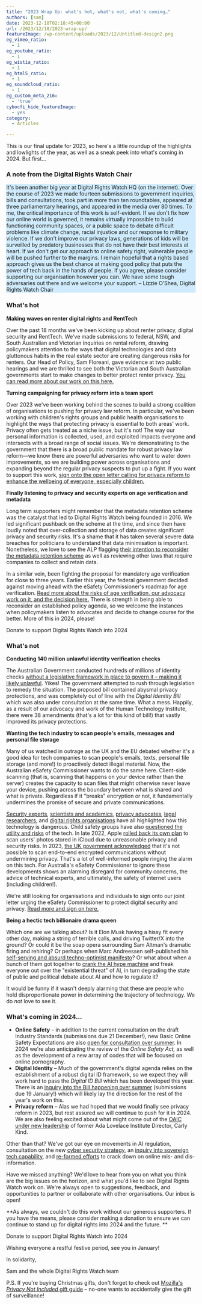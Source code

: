 ```yaml
---
title: "2023 Wrap Up: what's hot, what's not, what's coming…"
authors: [sam]
date: 2023-12-18T02:18:45+00:00
url: /2023/12/18/2023-wrap-up/
featureImage: /wp-content/uploads/2023/12/Untitled-design2.png
eg_vimeo_ratio:
  - 1
eg_youtube_ratio:
  - 1
eg_wistia_ratio:
  - 1
eg_html5_ratio:
  - 1
eg_soundcloud_ratio:
  - 1
eg_custom_meta_216:
  - 'true'
cybocfi_hide_featureImage:
  - yes
category:
  - Articles

---
```

This is our final update for 2023, so here's a little roundup of the highlights and lowlights of the year, as well as a sneak peek into what's coming in 2024. But first…

### **A note from the Digital Rights Watch Chair**

<p class="has-background" style="background-color:#8dd2fc69">
  It's been another big year at Digital Rights Watch HQ (on the internet). Over the course of 2023 we made fourteen submissions to government inquiries, bills and consultations, took part in more than ten roundtables, appeared at three parliamentary hearings, and appeared in the media over 80 times. To me, the critical importance of this work is self-evident. If we don't fix how our online world is governed, it remains virtually impossible to build functioning community spaces, or a public space to debate difficult problems like climate change, racial injustice and our response to military violence. If we don't improve our privacy laws, generations of kids will be surveilled by predatory businesses that do not have their best interests at heart. If we don't get our approach to online safety right, vulnerable people will be pushed further to the margins. I remain hopeful that a rights based approach gives us the best chance at making good policy that puts the power of tech back in the hands of people. If you agree, please consider supporting our organisation however you can. We have some tough adversaries out there and we welcome your support. &#8211; Lizzie O&#8217;Shea, Digital Rights Watch Chair
</p>

### **What's hot**

**Making waves on renter digital rights and RentTech**

Over the past 18 months we've been kicking up about renter privacy, digital security and RentTech. We've made submissions to federal, NSW, and South Australian and Victorian inquiries on rental reform, drawing policymakers attention to the ways that digital technologies and data gluttonous habits in the real estate sector are creating dangerous risks for renters. Our Head of Policy, Sam Floreani, gave evidence at two public hearings and we are thrilled to see both the Victorian and South Australian governments start to make changes to better protect renter privacy. [You can read more about our work on this here.][1]

**Turning campaigning for privacy reform into a team sport**

Over 2023 we've been working behind the scenes to build a strong coalition of organisations to pushing for privacy law reform. In particular, we've been working with children's rights groups and public health organisations to highlight the ways that protecting privacy is essential to both areas' work. Privacy often gets treated as a niche issue, but it's not! The way our personal information is collected, used, and exploited impacts everyone and intersects with a broad range of social issues. We're demonstrating to the government that there is a broad public mandate for robust privacy law reform—we know there are powerful adversaries who want to water down improvements, so we are building power across organisations and expanding beyond the regular privacy suspects to put up a fight. If you want to support this work, [sign onto the open letter calling for privacy reform to enhance the wellbeing of everyone, especially children.][2]

**Finally listening to privacy and security experts on age verification and metadata**

Long term supporters might remember that the metadata retention scheme was the catalyst that led to Digital Rights Watch being founded in 2016. We led significant pushback on the scheme at the time, and since then have loudly noted that over-collection and storage of data creates significant privacy and security risks. It's a shame that it has taken several severe data breaches for politicians to understand that data minimisation is important. Nonetheless, we love to see the ALP flagging [their intention to reconsider the metadata retention scheme][3] as well as reviewing other laws that require companies to collect and retain data.

In a similar vein, been fighting the proposal for mandatory age verification for close to three years. Earlier this year, the federal government decided against moving ahead with the eSafety Commissioner's roadmap for age verification. [Read more about the risks of age verification, our advocacy work on it, and the decision here.][4] There is strength in being able to reconsider an established policy agenda, so we welcome the instances when policymakers listen to advocates and decide to change course for the better. More of this in 2024, please!

<div class="wp-block-buttons is-content-justification-center is-layout-flex wp-container-core-buttons-layout-10 wp-block-buttons-is-layout-flex">
  <div class="wp-block-button is-style-fill">
    <a class="wp-block-button__link has-vivid-cyan-blue-background-color has-background wp-element-button">Donate to support Digital Rights Watch into 2024</a>
  </div>
</div>

### **What's not**

**Conducting 140 million unlawful identity verification checks**

The Australian Government conducted hundreds of millions of identity checks [without a legislative framework in place to govern it &#8211; making it likely unlawful][5]. Yikes! The government attempted to rush through legislation to remedy the situation. The proposed bill contained abysmal privacy protections, and was completely out of line with the _Digital Identity Bill_ which was also under consultation at the same time. What a mess. Happily, as a result of our advocacy and work of the Human Technology Institute, there were 38 amendments (that's a lot for this kind of bill!) that vastly improved its privacy protections.

**Wanting the tech industry to scan people's emails, messages and personal file storage**

Many of us watched in outrage as the UK and the EU debated whether it's a good idea for tech companies to scan people's emails, texts, personal file storage (and more!) to proactively detect illegal material. Now, the Australian eSafety Commissioner wants to do the same here. Client-side scanning (that is, scanning that happens on your device rather than the server) creates the capacity to scan files that might otherwise never leave your device, pushing across the boundary between what is shared and what is private. Regardless if it "breaks" encryption or not, it fundamentally undermines the promise of secure and private communications.

[Security experts][6], [scientists and academics][7], [privacy advocates][8], [legal researchers][9], and [digital rights organisations][10] have all highlighted how this technology is dangerous. Child safety groups have also [questioned the utility and risks][11] of the tech. In late 2022, Apple [rolled back its own plan][12] to scan users' photos stored in iCloud due to unreasonable privacy and security risks. In 2023, [the UK government acknowledged][13] that it's not possible to scan end-to-end encrypted communications without undermining privacy. That's a lot of well-informed people ringing the alarm on this tech. For Australia's eSafety Commissioner to ignore these developments shows an alarming disregard for community concerns, the advice of technical experts, and ultimately, the safety of internet users (including children!).

We're still looking for organisations and individuals to sign onto our joint letter urging the eSafety Commissioner to protect digital security and privacy. [Read more and sign on here.][14]

**Being a hectic tech billionaire drama queen**

Which one are we talking about? Is it Elon Musk having a hissy fit every other day, making a string of terrible calls, and driving Twitter/X into the ground? Or could it be the soap opera surrounding Sam Altman's dramatic firing and rehiring? Or perhaps when Marc Andreessen self-published his [self-serving and absurd techno-optimist manifesto][15]? Or what about when a bunch of them got together to [crank the AI hype machine][16] and freak everyone out over the "existential threat" of AI, in turn degrading the state of public and political debate about AI and how to regulate it?

It would be funny if it wasn't deeply alarming that these are people who hold disproportionate power in determining the trajectory of technology. We do _not_ love to see it.

### **What's coming in 2024…**

  * **Online Safety** &#8211; in addition to the current consultation on the draft Industry Standards (submissions due 21 December!), new Basic Online Safety Expectations are also [open for consultation over summer][17]. In 2024 we're also anticipating the review of the _Online Safety Act,_ as well as the development of a new array of codes that will be focused on online pornography.
  * **Digital Identity** &#8211; Much of the government's digital agenda relies on the establishment of a robust digital ID framework, so we expect they will work hard to pass the _Digital ID Bill_ which has been developed this year. There is an [inquiry into the Bill happening over summer][18] (submissions due 19 January!) which will likely lay the direction for the rest of the year's work on this.
  * **Privacy reform** &#8211; Alas we had hoped that we would finally see privacy reform in 2023, but rest assured we will continue to push for it in 2024. We are also feeling excited about what might come out of the [OAIC under new leadership][19] of former Ada Lovelace Institute Director, Carly Kind.

Other than that? We've got our eye on movements in AI regulation, consultation on the new [cyber security strategy][20], an [inquiry into sovereign tech capability][21], and [re-formed efforts][21] to crack down on online mis- and dis-information.

Have we missed anything? We'd love to hear from you on what you think are the big issues on the horizon, and what you'd like to see Digital Rights Watch work on. We're always open to suggestions, feedback, and opportunities to partner or collaborate with other organisations. Our inbox is open!

**As always, we couldn't do this work without our generous supporters. If you have the means, please consider making a donation to ensure we can continue to stand up for digital rights into 2024 and the future. **

<div class="wp-block-buttons is-content-justification-center is-layout-flex wp-container-core-buttons-layout-11 wp-block-buttons-is-layout-flex">
  <div class="wp-block-button is-style-fill">
    <a class="wp-block-button__link has-vivid-cyan-blue-background-color has-background wp-element-button">Donate to support Digital Rights Watch into 2024</a>
  </div>
</div>

Wishing everyone a restful festive period, see you in January!

In solidarity,

Sam and the whole Digital Rights Watch team

P.S. If you're buying Christmas gifts, don't forget to check out [Mozilla's _Privacy Not Included_ gift guide][22] &#8211; no-one wants to accidentally give the gift of surveillance!

 [1]: https://digitalrightswatch.org.au/2023/08/07/renttech/
 [2]: https://actionnetwork.org/petitions/parents-for-privacy-reform
 [3]: https://www.theguardian.com/australia-news/2023/nov/22/labor-mandatory-data-retention-laws-companies-hacks-cyber-security-strategy
 [4]: https://digitalrightswatch.org.au/2023/08/31/campaign-win-against-age-verification/?link_id=1&can_id=2af2e058014cede074b65017aa9a247b&source=email-breaking-campaign-win-against-age-verification&email_referrer=&email_subject=breaking-campaign-win-against-age-verification
 [5]: https://www.theguardian.com/australia-news/2023/oct/31/hundreds-of-millions-of-australian-identity-checks-may-have-been-illegally-conducted-senate-hears
 [6]: https://arxiv.org/abs/2110.07450
 [7]: https://docs.google.com/document/d/13Aeex72MtFBjKhExRTooVMWN9TC-pbH-5LEaAbMF91Y/edit
 [8]: https://www.internetsociety.org/resources/doc/2020/fact-sheet-client-side-scanning/
 [9]: https://www.europarl.europa.eu/RegData/etudes/STUD/2023/740248/EPRS_STU(2023)740248_EN.pdf
 [10]: https://www.eff.org/deeplinks/2019/11/why-adding-client-side-scanning-breaks-end-end-encryption
 [11]: https://home.crin.org/readlistenwatch/stories/privacy-and-protection
 [12]: https://www.wired.com/story/apple-csam-scanning-heat-initiative-letter/?link_id=10&can_id=2af2e058014cede074b65017aa9a247b&source=email-encryption-battles-openai-drama-and-metadata-retention&email_referrer=&email_subject=encryption-battles-openai-drama-and-metadata-retention
 [13]: https://www.wired.com/story/britain-admits-defeat-online-safety-bill-encryption/?link_id=11&can_id=2af2e058014cede074b65017aa9a247b&source=email-encryption-battles-openai-drama-and-metadata-retention&email_referrer=&email_subject=encryption-battles-openai-drama-and-metadata-retention
 [14]: https://www.globalencryption.org/2023/12/take-action-sign-the-joint-letter-in-response-to-australian-esafety-proposed-industry-standards-2/
 [15]: https://www.theguardian.com/commentisfree/2023/oct/27/hey-tech-billionaires-if-you-want-to-talk-about-radical-change-lets-abolish-venture-capitalism
 [16]: https://www.theguardian.com/commentisfree/2023/may/31/yes-you-should-be-worried-about-ai-but-matrix-analogies-hide-a-more-insidious-threat
 [17]: https://www.infrastructure.gov.au/have-your-say/online-safety-basic-online-safety-expectations-amendment-determination-2023
 [18]: https://www.aph.gov.au/Parliamentary_Business/Committees/Senate/Economics/DigitalIDBills2023
 [19]: https://www.oaic.gov.au/newsroom/oaic-says-appointment-of-new-commissioners-a-significant-step
 [20]: https://www.homeaffairs.gov.au/reports-and-publications/submissions-and-discussion-papers/2023-2030-australian-cyber-security-strategy-discussion-paper
 [21]: https://www.theguardian.com/australia-news/2023/nov/13/labor-misinformation-bill-objections-freedom-of-speech-religious-freedom
 [22]: https://foundation.mozilla.org/en/privacynotincluded/
